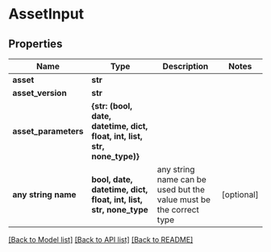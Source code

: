 # AssetInput


## Properties
Name | Type | Description | Notes
------------ | ------------- | ------------- | -------------
**asset** | **str** |  | 
**asset_version** | **str** |  | 
**asset_parameters** | **{str: (bool, date, datetime, dict, float, int, list, str, none_type)}** |  | 
**any string name** | **bool, date, datetime, dict, float, int, list, str, none_type** | any string name can be used but the value must be the correct type | [optional]

[[Back to Model list]](../README.md#documentation-for-models) [[Back to API list]](../README.md#documentation-for-api-endpoints) [[Back to README]](../README.md)


